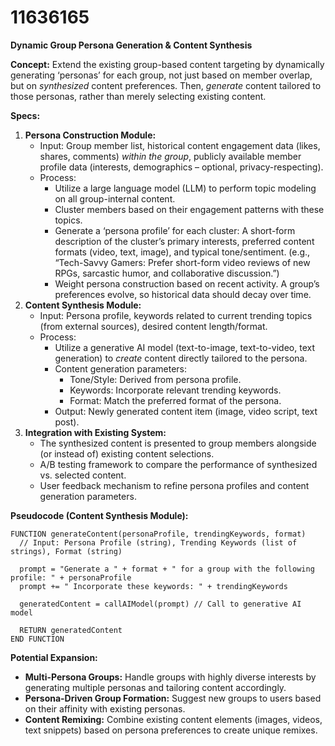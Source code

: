 # 11636165

**Dynamic Group Persona Generation & Content Synthesis**

**Concept:** Extend the existing group-based content targeting by dynamically generating ‘personas’ for each group, not just based on member overlap, but on *synthesized* content preferences. Then, *generate* content tailored to those personas, rather than merely selecting existing content.

**Specs:**

1.  **Persona Construction Module:**
    *   Input: Group member list, historical content engagement data (likes, shares, comments) *within the group*, publicly available member profile data (interests, demographics – optional, privacy-respecting).
    *   Process:
        *   Utilize a large language model (LLM) to perform topic modeling on all group-internal content.
        *   Cluster members based on their engagement patterns with these topics.
        *   Generate a ‘persona profile’ for each cluster:  A short-form description of the cluster’s primary interests, preferred content formats (video, text, image), and typical tone/sentiment.  (e.g., “Tech-Savvy Gamers:  Prefer short-form video reviews of new RPGs, sarcastic humor, and collaborative discussion.”)
        *   Weight persona construction based on recent activity.  A group’s preferences evolve, so historical data should decay over time.
2.  **Content Synthesis Module:**
    *   Input: Persona profile, keywords related to current trending topics (from external sources), desired content length/format.
    *   Process:
        *   Utilize a generative AI model (text-to-image, text-to-video, text generation) to *create* content directly tailored to the persona.
        *   Content generation parameters:
            *   Tone/Style:  Derived from persona profile.
            *   Keywords: Incorporate relevant trending keywords.
            *   Format:  Match the preferred format of the persona.
        *   Output: Newly generated content item (image, video script, text post).
3.  **Integration with Existing System:**
    *   The synthesized content is presented to group members alongside (or instead of) existing content selections.
    *   A/B testing framework to compare the performance of synthesized vs. selected content.
    *   User feedback mechanism to refine persona profiles and content generation parameters.

**Pseudocode (Content Synthesis Module):**

```
FUNCTION generateContent(personaProfile, trendingKeywords, format)
  // Input: Persona Profile (string), Trending Keywords (list of strings), Format (string)

  prompt = "Generate a " + format + " for a group with the following profile: " + personaProfile
  prompt += " Incorporate these keywords: " + trendingKeywords

  generatedContent = callAIModel(prompt) // Call to generative AI model

  RETURN generatedContent
END FUNCTION
```

**Potential Expansion:**

*   **Multi-Persona Groups:** Handle groups with highly diverse interests by generating multiple personas and tailoring content accordingly.
*   **Persona-Driven Group Formation:**  Suggest new groups to users based on their affinity with existing personas.
*   **Content Remixing:** Combine existing content elements (images, videos, text snippets) based on persona preferences to create unique remixes.